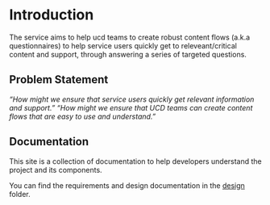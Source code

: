 # Introduction

The service aims to help ucd teams to create robust content flows (a.k.a questionnaires) to help service users quickly get to releveant/critical content and support, through answering a series of targeted questions.

## Problem Statement

_“How might we ensure that service users quickly get relevant information and support.”_
_“How might we ensure that UCD teams can create content flows that are easy to use and understand.”_

## Documentation

This site is a collection of documentation to help developers understand the project and its components.

You can find the requirements and design documentation in the [design](design) folder.